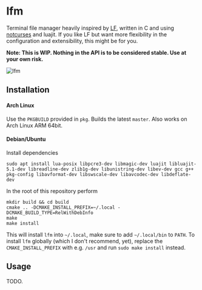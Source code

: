 # lfm

Terminal file manager heavily inspired by [LF](https://github.com/gokcehan/lf), written in C and using [notcurses](https://github.com/dankamongmen/notcurses) and luajit. 
If you like LF but want more flexibility in the configuration and extensibility, this might be for you.

**Note: This is WIP. Nothing in the API is to be considered stable. Use at your own risk.**

![lfm](https://user-images.githubusercontent.com/5224719/185700093-b7df9d8f-3a7f-4382-be88-b1072e8e08c7.png)

## Installation

#### Arch Linux
Use the `PKGBUILD` provided in `pkg`. Builds the latest `master`. Also works on Arch Linux ARM 64bit.

#### Debian/Ubuntu
Install dependencies

    sudo apt install lua-posix libpcre3-dev libmagic-dev luajit libluajit-5.1-dev libreadline-dev zlib1g-dev libunistring-dev libev-dev gcc g++ pkg-config libavformat-dev libswscale-dev libavcodec-dev libdeflate-dev

   
In the root of this repository perform

    mkdir build && cd build
    cmake .. -DCMAKE_INSTALL_PREFIX=~/.local -DCMAKE_BUILD_TYPE=RelWithDebInfo
    make
    make install

This will install `lfm` into `~/.local`, make sure to add `~/.local/bin` to `PATH`. 
To install `lfm` globally (which I don't recommend, yet), replace the `CMAKE_INSTALL_PREFIX` with e.g. `/usr` and run `sudo make install` instead.

    
## Usage
TODO.
